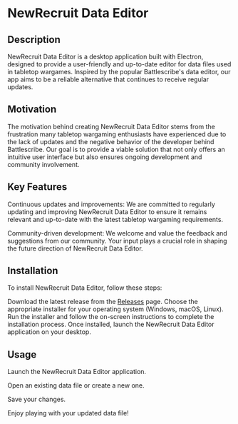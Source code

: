 # NewRecruit Data Editor
## Description
NewRecruit Data Editor is a desktop application built with Electron, designed to provide a user-friendly and up-to-date editor for data files used in tabletop wargames. Inspired by the popular Battlescribe's data editor, our app aims to be a reliable alternative that continues to receive regular updates.

## Motivation
The motivation behind creating NewRecruit Data Editor stems from the frustration many tabletop wargaming enthusiasts have experienced due to the lack of updates and the negative behavior of the developer behind Battlescribe. Our goal is to provide a viable solution that not only offers an intuitive user interface but also ensures ongoing development and community involvement.

## Key Features
Continuous updates and improvements: We are committed to regularly updating and improving NewRecruit Data Editor to ensure it remains relevant and up-to-date with the latest tabletop wargaming requirements.

Community-driven development: We welcome and value the feedback and suggestions from our community. Your input plays a crucial role in shaping the future direction of NewRecruit Data Editor.

## Installation
To install NewRecruit Data Editor, follow these steps:

Download the latest release from the [Releases](https://github.com/giloushaker/nr-editor/releases)
 page.
Choose the appropriate installer for your operating system (Windows, macOS, Linux).
Run the installer and follow the on-screen instructions to complete the installation process.
Once installed, launch the NewRecruit Data Editor application on your desktop.

## Usage
Launch the NewRecruit Data Editor application.

Open an existing data file or create a new one.

Save your changes.

Enjoy playing with your updated data file!
